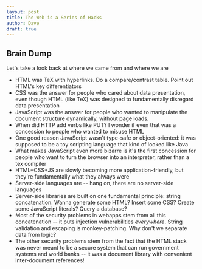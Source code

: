 ```yaml
---
layout: post
title: The Web is a Series of Hacks
author: Dave
draft: true
---
```


## Brain Dump

Let's take a look back at where we came from and where we are

* HTML was TeX with hyperlinks. Do a compare/contrast table. Point out HTML's key differentiators
* CSS was the answer for people who cared about data presentation, even though HTML (like TeX) was designed to fundamentally disregard data presentation
* JavaScript was the answer for people who wanted to manipulate the document structure dynamically, without page loads.
* When did HTTP add verbs like PUT? I wonder if even that was a concession to people who wanted to misuse HTML
* One good reason JavaScript wasn't type-safe or object-oriented: it was supposed to be a toy scripting language that kind of looked like Java
* What makes JavaScript even more bizarre is it's the first concession for people who want to turn the browser into an interpreter, rather than a tex compiler
* HTML+CSS+JS are slowly becoming more application-friendly, but they're fundamentally what they always were
* Server-side languages are -- hang on, there are no server-side languages
* Server-side libraries are built on one fundamental principle: string concatenation. Wanna generate some HTML? Insert some CSS? Create some JavaScript literals? Query a database? 
* Most of the security problems in webapps stem from all this concatenation -- it puts injection vulnerabilities _everywhere_. String validation and escaping is monkey-patching. Why don't we separate data from logic? 
* The other security problems stem from the fact that the HTML stack was never meant to be a secure system that can run government systems and world banks -- it was a document library with convenient inter-document references!
